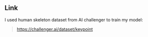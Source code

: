 ## Link
I used human skeleton dataset from AI challenger to train my model:
  >https://challenger.ai/dataset/keypoint
  
